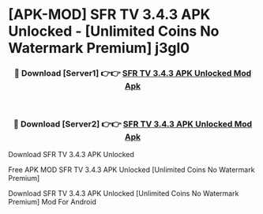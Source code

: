 # [APK-MOD] SFR TV 3.4.3 APK Unlocked - [Unlimited Coins No Watermark Premium] j3gl0



<div align="center">
<h3>🔴 Download [Server1] 👉👉 <a href="https://momento.my/?title=SFR_TV_3.4.3_APK_Unlocked">SFR TV 3.4.3 APK Unlocked Mod Apk</a></h3><br>

<h3>🔴 Download [Server2] 👉👉 <a href="https://momento.my/?title=SFR_TV_3.4.3_APK_Unlocked">SFR TV 3.4.3 APK Unlocked Mod Apk</a></h3>
</div>



Download SFR TV 3.4.3 APK Unlocked 

Free APK MOD SFR TV 3.4.3 APK Unlocked [Unlimited Coins No Watermark Premium]

Download SFR TV 3.4.3 APK Unlocked [Unlimited Coins No Watermark Premium] Mod For Android
